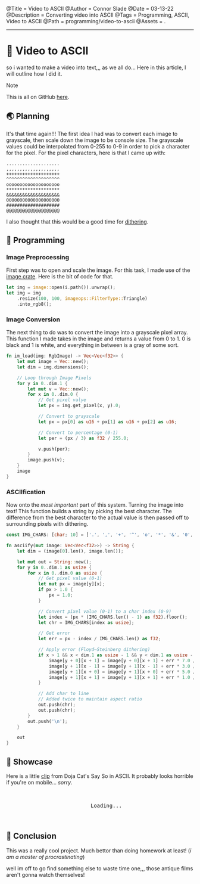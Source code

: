 @Title = Video to ASCII
@Author = Connor Slade
@Date = 03-13-22
@Description = Converting video into ASCII
@Tags = Programming, ASCII, Video to ASCII
@Path = programming/video-to-ascii
@Assets = .

---

<style>
  .show {
    width: fit-content;
    position: relative;
    left: 50%;
    transform: translateX(-50%);
  }
</style>

# 🎹 Video to ASCII

so i wanted to make a video into text,,, as we all do...
Here in this article, I will outline how I did it.

<div ad note>
Note

This is all on GitHub [here][github].

</div>

## 🌏 Planning

It's that time again!!!
The first idea I had was to convert each image to grayscale, then scale down the image to be console size.
The grayscale values could be interpolated from 0-255 to 0-9 in order to pick a character for the pixel.
For the pixel characters, here is that I came up with:

```
....................
,,,,,,,,,,,,,,,,,,,,
++++++++++++++++++++
^^^^^^^^^^^^^^^^^^^^
oooooooooooooooooooo
********************
&&&&&&&&&&&&&&&&&&&&
00000000000000000000
####################
@@@@@@@@@@@@@@@@@@@@
```

I also thought that this would be a good time for [dithering][dithering].

## 🦔 Programming

### Image Preprocessing

First step was to open and scale the image.
For this task, I made use of the [image crate][image-crate].
Here is the bit of code for that.

```rust
let img = image::open(i.path()).unwrap();
let img = img
    .resize(100, 100, imageops::FilterType::Triangle)
    .into_rgb8();
```

### Image Conversion

The next thing to do was to convert the image into a grayscale pixel array.
This function I made takes in the image and returns a value from 0 to 1.
0 is black and 1 is white, and everything in between is a gray of some sort.

```rust
fn im_load(img: RgbImage) -> Vec<Vec<f32>> {
    let mut image = Vec::new();
    let dim = img.dimensions();

    // Loop through Image Pixels
    for y in 0..dim.1 {
        let mut v = Vec::new();
        for x in 0..dim.0 {
            // Get pixel valye
            let px = img.get_pixel(x, y).0;

            // Convert to grayscale
            let px = px[0] as u16 + px[1] as u16 + px[2] as u16;

            // Convert to percentage (0-1)
            let per = (px / 3) as f32 / 255.0;

            v.push(per);
        }
        image.push(v);
    }
    image
}
```

### ASCIIfication

Now onto the _most important_ part of this system.
Turning the image into text!
This function builds a string by picking the best character.
The difference from the best character to the actual value is then passed off to surrounding pixels with dithering.

```rust
const IMG_CHARS: [char; 10] = ['.', ',', '+', '^', 'o', '*', '&', '0', '#', '@'];

fn asciify(mut image: Vec<Vec<f32>>) -> String {
    let dim = (image[0].len(), image.len());

    let mut out = String::new();
    for y in 0..dim.1 as usize {
        for x in 0..dim.0 as usize {
            // Get pixel value (0-1)
            let mut px = image[y][x];
            if px > 1.0 {
                px = 1.0;
            }

            // Convert pixel value (0-1) to a char index (0-9)
            let index = (px * (IMG_CHARS.len() - 1) as f32).floor();
            let chr = IMG_CHARS[index as usize];

            // Get error
            let err = px - index / IMG_CHARS.len() as f32;

            // Apply error (Floyd–Steinberg dithering)
            if x > 1 && x < dim.1 as usize - 1 && y < dim.1 as usize - 1 {
                image[y + 0][x + 1] = image[y + 0][x + 1] + err * 7.0 / 16.0;
                image[y + 1][x - 1] = image[y + 1][x - 1] + err * 3.0 / 16.0;
                image[y + 1][x + 0] = image[y + 1][x + 0] + err * 5.0 / 16.0;
                image[y + 1][x + 1] = image[y + 1][x + 1] + err * 1.0 / 16.0;
            }

            // Add char to line
            // Added twice to maintain aspect ratio
            out.push(chr);
            out.push(chr);
        }
        out.push('\n');
    }

    out
}
```

## 🎨 Showcase

Here is a little [clip][clip] from Doja Cat's Say So in ASCII.
It probably looks horrible if you're on mobile... _sorry_.

<pre>
  <div class="show">
    Loading...
  </div>
</pre>

<script>
let e = document.querySelector(".show");

fetch("/writing/assets/programming/video-to-ascii/sayso.txt")
    .then((d) => d.text())
    .then((d) => {
        let frames = d.replace(/\r/g, "").split('\n\n\n');
        let frame = 0;

        setInterval(() => {
          e.innerText = frames[frame % frames.length];
          frame++;
        }, 67);
    });
</script>

## 🌵 Conclusion

This was a really cool project.
Much bettor than doing homework at least!
(_i am a master of procrastinating_)

well im off to go find something else to waste time one,,, those antique films aren't gonna watch themselves!

[github]: https://github.com/Basicprogrammer10/ascii-video
[dithering]: https://en.wikipedia.org/wiki/Dither
[image-crate]: https://crates.io/crates/image
[clip]: https://youtube.com/clip/Ugkx5QycjThBRk_5Eq8eGi6i-mMMUenx_yxL
